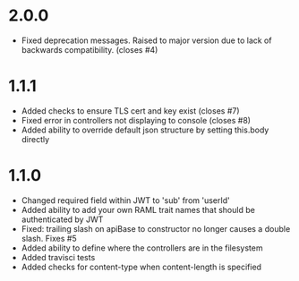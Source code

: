 # 2.0.0
- Fixed deprecation messages. Raised to major version due to lack of backwards compatibility. (closes #4)

# 1.1.1
- Added checks to ensure TLS cert and key exist (closes #7)
- Fixed error in controllers not displaying to console (closes #8)
- Added ability to override default json structure by setting this.body directly

# 1.1.0
- Changed required field within JWT to 'sub' from 'userId'
- Added ability to add your own RAML trait names that should be authenticated by JWT
- Fixed: trailing slash on apiBase to constructor no longer causes a double slash. Fixes #5
- Added ability to define where the controllers are in the filesystem
- Added travisci tests
- Added checks for content-type when content-length is specified
